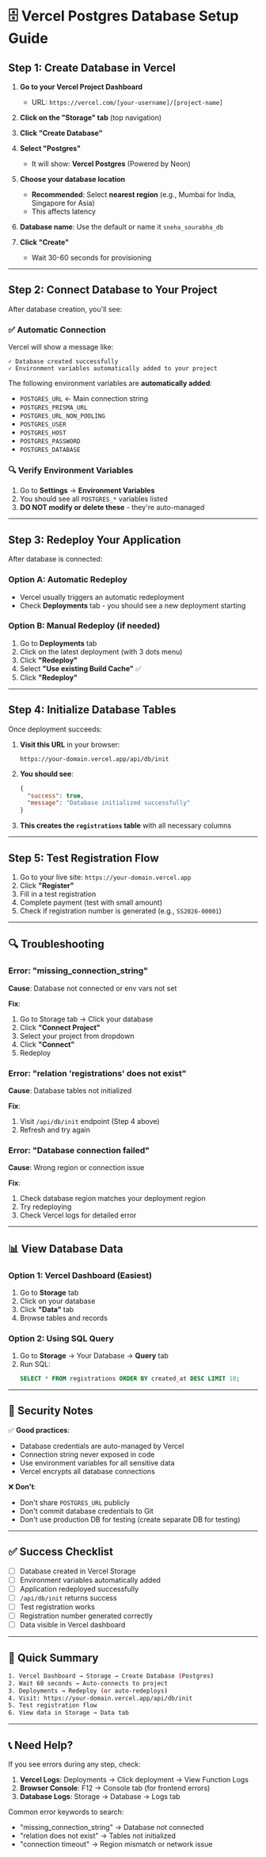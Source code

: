 # 🗄️ Vercel Postgres Database Setup Guide

## Step 1: Create Database in Vercel

1. **Go to your Vercel Project Dashboard**
   - URL: `https://vercel.com/[your-username]/[project-name]`

2. **Click on the "Storage" tab** (top navigation)

3. **Click "Create Database"**

4. **Select "Postgres"**
   - It will show: **Vercel Postgres** (Powered by Neon)

5. **Choose your database location**
   - **Recommended**: Select **nearest region** (e.g., Mumbai for India, Singapore for Asia)
   - This affects latency

6. **Database name**: Use the default or name it `sneha_sourabha_db`

7. **Click "Create"**
   - Wait 30-60 seconds for provisioning

---

## Step 2: Connect Database to Your Project

After database creation, you'll see:

### ✅ Automatic Connection
Vercel will show a message like:
```
✓ Database created successfully
✓ Environment variables automatically added to your project
```

The following environment variables are **automatically added**:
- `POSTGRES_URL` ← Main connection string
- `POSTGRES_PRISMA_URL`
- `POSTGRES_URL_NON_POOLING`
- `POSTGRES_USER`
- `POSTGRES_HOST`
- `POSTGRES_PASSWORD`
- `POSTGRES_DATABASE`

### 🔍 Verify Environment Variables

1. Go to **Settings** → **Environment Variables**
2. You should see all `POSTGRES_*` variables listed
3. **DO NOT modify or delete these** - they're auto-managed

---

## Step 3: Redeploy Your Application

After database is connected:

### Option A: Automatic Redeploy
- Vercel usually triggers an automatic redeployment
- Check **Deployments** tab - you should see a new deployment starting

### Option B: Manual Redeploy (if needed)
1. Go to **Deployments** tab
2. Click on the latest deployment (with 3 dots menu)
3. Click **"Redeploy"**
4. Select **"Use existing Build Cache"** ✅
5. Click **"Redeploy"**

---

## Step 4: Initialize Database Tables

Once deployment succeeds:

1. **Visit this URL** in your browser:
   ```
   https://your-domain.vercel.app/api/db/init
   ```

2. **You should see**:
   ```json
   {
     "success": true,
     "message": "Database initialized successfully"
   }
   ```

3. **This creates the `registrations` table** with all necessary columns

---

## Step 5: Test Registration Flow

1. Go to your live site: `https://your-domain.vercel.app`
2. Click **"Register"**
3. Fill in a test registration
4. Complete payment (test with small amount)
5. Check if registration number is generated (e.g., `SS2026-00001`)

---

## 🔍 Troubleshooting

### Error: "missing_connection_string"
**Cause**: Database not connected or env vars not set

**Fix**:
1. Go to Storage tab → Click your database
2. Click **"Connect Project"**
3. Select your project from dropdown
4. Click **"Connect"**
5. Redeploy

### Error: "relation 'registrations' does not exist"
**Cause**: Database tables not initialized

**Fix**:
1. Visit `/api/db/init` endpoint (Step 4 above)
2. Refresh and try again

### Error: "Database connection failed"
**Cause**: Wrong region or connection issue

**Fix**:
1. Check database region matches your deployment region
2. Try redeploying
3. Check Vercel logs for detailed error

---

## 📊 View Database Data

### Option 1: Vercel Dashboard (Easiest)
1. Go to **Storage** tab
2. Click on your database
3. Click **"Data"** tab
4. Browse tables and records

### Option 2: Using SQL Query
1. Go to **Storage** → Your Database → **Query** tab
2. Run SQL:
   ```sql
   SELECT * FROM registrations ORDER BY created_at DESC LIMIT 10;
   ```

---

## 🔐 Security Notes

✅ **Good practices**:
- Database credentials are auto-managed by Vercel
- Connection string never exposed in code
- Use environment variables for all sensitive data
- Vercel encrypts all database connections

❌ **Don't**:
- Don't share `POSTGRES_URL` publicly
- Don't commit database credentials to Git
- Don't use production DB for testing (create separate DB for testing)

---

## ✅ Success Checklist

- [ ] Database created in Vercel Storage
- [ ] Environment variables automatically added
- [ ] Application redeployed successfully
- [ ] `/api/db/init` returns success
- [ ] Test registration works
- [ ] Registration number generated correctly
- [ ] Data visible in Vercel dashboard

---

## 🎯 Quick Summary

```bash
1. Vercel Dashboard → Storage → Create Database (Postgres)
2. Wait 60 seconds → Auto-connects to project
3. Deployments → Redeploy (or auto-redeploys)
4. Visit: https://your-domain.vercel.app/api/db/init
5. Test registration flow
6. View data in Storage → Data tab
```

---

## 📞 Need Help?

If you see errors during any step, check:
1. **Vercel Logs**: Deployments → Click deployment → View Function Logs
2. **Browser Console**: F12 → Console tab (for frontend errors)
3. **Database Logs**: Storage → Database → Logs tab

Common error keywords to search:
- "missing_connection_string" → Database not connected
- "relation does not exist" → Tables not initialized
- "connection timeout" → Region mismatch or network issue
